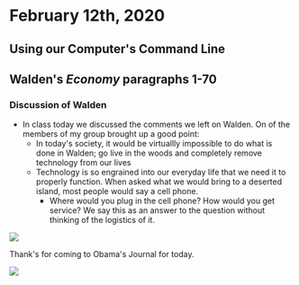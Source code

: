 # February 12th, 2020

## Using our Computer's Command Line 

## Walden's *Economy* paragraphs 1-70

### Discussion of Walden

- In class today we discussed the comments we left on Walden. On of the members of my group brought up a good point:
    - In today's society, it would be virtuallly impossible to do what is done in Walden; go live in the woods and completely remove technology from our lives
    - Technology is so engrained into our everyday life that we need it to properly function. When asked what we would bring to a deserted island, most people would say a cell phone.
        - Where would you plug in the cell phone? How would you get service? We say this as an answer to the question without thinking of the logistics of it.

<!DOCTYPE html>
<html lang="en">
<img src="https://media.giphy.com/media/l2JJEl234byZPdMxq/giphy.gif
">
</html>


Thank's for coming to Obama's Journal for today.


<!DOCTYPE html>
<html lang="en">
<img src="https://media.giphy.com/media/3o7qDEq2bMbcbPRQ2c/giphy.gif">
</html>
